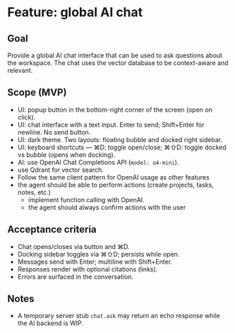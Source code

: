 # Feature: global AI chat

## Goal

Provide a global AI chat interface that can be used to ask questions about the workspace. The chat uses the vector database to be context-aware and relevant.

## Scope (MVP)

- UI: popup button in the bottom-right corner of the screen (open on click).
- UI: chat interface with a text input. Enter to send; Shift+Enter for newline. No send button.
- UI: dark theme. Two layouts: floating bubble and docked right sidebar.
- UI: keyboard shortcuts — ⌘D: toggle open/close; ⌘⇧D: toggle docked vs bubble (opens when docking).
- AI: use OpenAI Chat Completions API (`model: o4-mini`).
- use Qdrant for vector search.
- Follow the same client pattern for OpenAI usage as other features
- the agent should be able to perform actions (create projects, tasks, notes, etc.)
  - implement function calling with OpenAI.
  - the agent should always confirm actions with the user

## Acceptance criteria

- Chat opens/closes via button and ⌘D.
- Docking sidebar toggles via ⌘⇧D; persists while open.
- Messages send with Enter; multiline with Shift+Enter.
- Responses render with optional citations (links).
- Errors are surfaced in the conversation.

## Notes

- A temporary server stub `chat.ask` may return an echo response while the AI backend is WIP.
